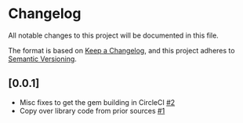 # Changelog

All notable changes to this project will be documented in this file.

The format is based on [Keep a Changelog](https://keepachangelog.com/en/1.0.0/), and this project adheres to [Semantic Versioning](https://semver.org/spec/v2.0.0.html).

## [0.0.1]
* Misc fixes to get the gem building in CircleCI
  [#2](https://github.com/doximity/rake-ui/pull/2)
* Copy over library code from prior sources
  [#1](https://github.com/doximity/easykiq/pull/1)
